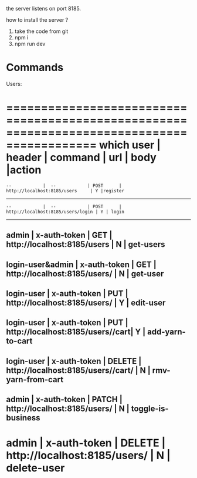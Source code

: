 
the server listens on port 8185.

how to install the server ?
1. take the code from git
2. npm i
3. npm run dev

Commands
=========

Users:

===========================================================================================
which user        | header         |  command  | url                             |  body  |action
============================================================================================
    --            |  --            | POST      | http://localhost:8185/users     | Y |register
--------------------------------------------------------------------------------------------
    --            |  --            | POST      | http://localhost:8185/users/login | Y | login
---------------------------------------------------------------------------------------------
   admin          | x-auth-token   | GET       | http://localhost:8185/users       | N | get-users
---------------------------------------------------------------------------------------------
login-user&admin  | x-auth-token   | GET       | http://localhost:8185/users/<user-id> | N | get-user
---------------------------------------------------------------------------------------------
 login-user       | x-auth-token   | PUT       | http://localhost:8185/users/<user-id> | Y | edit-user
---------------------------------------------------------------------------------------------
 login-user       | x-auth-token   | PUT       | http://localhost:8185/users/<user-id>/cart| Y | add-yarn-to-cart
 --------------------------------------------------------------------------------------------
 login-user       | x-auth-token   | DELETE    | http://localhost:8185/users/<user-id>/cart/<yarn-id> | N | rmv-yarn-from-cart
 --------------------------------------------------------------------------------------------
 admin            | x-auth-token   | PATCH     | http://localhost:8185/users/<user-id> | N | toggle-is-business
 --------------------------------------------------------------------------------------------
 admin            | x-auth-token   | DELETE    | http://localhost:8185/users/<user-id> | N | delete-user
 ============================================================================================